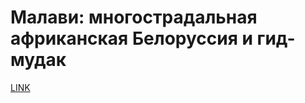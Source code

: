# Малави: многострадальная африканская Белоруссия и гид-мудак



[LINK](https://varlamov.ru/3769733.html)